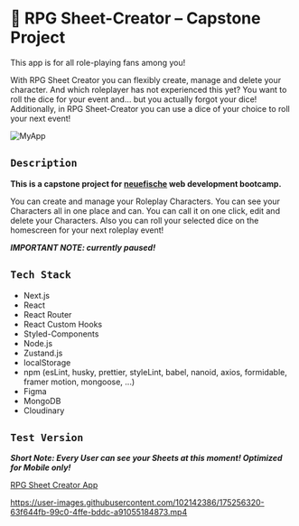 # 🐉 RPG Sheet-Creator – Capstone Project

This app is for all role-playing fans among you! 

With RPG Sheet Creator you can flexibly create, manage and delete your character. And which roleplayer has not experienced this yet? You want to roll the dice for your event and... but you actually forgot your dice! Additionally, in RPG Sheet-Creator you can use a dice of your choice to roll your next event!

![MyApp](https://user-images.githubusercontent.com/102142386/175255022-79d2ef71-5626-49e5-aed4-db46f94fa7c0.png)

## `Description`

**This is a capstone project for [neuefische](https://www.neuefische.de/) web development bootcamp.**

You can create and manage your Roleplay Characters. You can see your Characters all in one place and can. You can call it on one click, edit and delete your Characters. Also you can roll your selected dice on the homescreen for your next roleplay event!


***IMPORTANT NOTE: currently paused!***


## `Tech Stack`

- Next.js
- React
- React Router
- React Custom Hooks
- Styled-Components
- Node.js
- Zustand.js
- localStorage
- npm (esLint, husky, prettier, styleLint, babel, nanoid, axios, formidable, framer motion, mongoose, ...)
- Figma
- MongoDB
- Cloudinary

## `Test Version`

***Short Note: Every User can see your Sheets at this moment! Optimized for Mobile only!***

[RPG Sheet Creator App](https://capstone-project-phi-six.vercel.app/)


https://user-images.githubusercontent.com/102142386/175256320-63f644fb-99c0-4ffe-bddc-a91055184873.mp4






